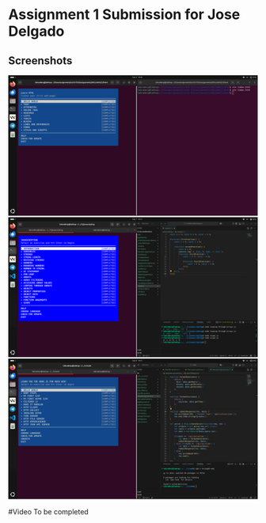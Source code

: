 # Assignment 1 Submission for Jose Delgado

## Screenshots
<img src = "screenshots/html_screenshot.png" width="700">
<img src = "screenshots/js_screenshot.png" width="700">
<img src = "screenshots/node_screenshot.png" width="700">

#Video
To be completed

